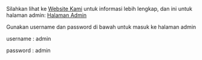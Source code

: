 Silahkan lihat ke
[Website Kami](http://ponpes-ashabul-kahfi.epizy.com/ "Websitenya Kami")
untuk informasi lebih lengkap,
dan ini untuk halaman admin:
[Halaman Admin](http://ponpes-ashabul-kahfi.epizy.com/login.php "Halaman Admin")


Gunakan username dan password di bawah untuk masuk ke halaman admin

username    : admin 

password    : admin
